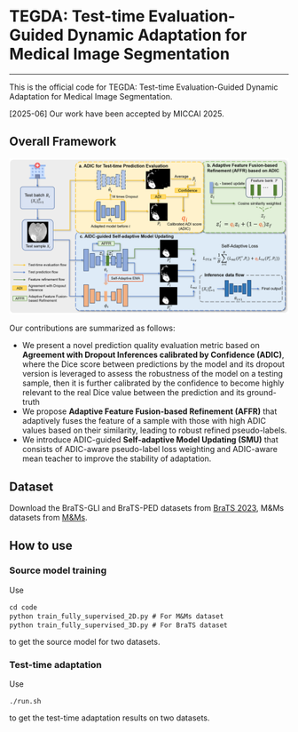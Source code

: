 # TEGDA: Test-time Evaluation-Guided Dynamic Adaptation for Medical Image Segmentation
---
This is the official code for TEGDA: Test-time Evaluation-Guided Dynamic Adaptation for Medical Image Segmentation.

[2025-06] Our work have been accepted by MICCAI 2025.


## Overall Framework
![](pictures/pipeline.png)

Our contributions are summarized as follows:
- We present a novel prediction quality evaluation metric based on **Agreement with Dropout Inferences calibrated by Confidence (ADIC)**, where the Dice score between predictions by the model and its dropout version is leveraged to assess the robustness of the model on a testing sample, then it is further calibrated by the confidence to become highly relevant to the real Dice value between the prediction and its ground-truth
- We propose **Adaptive Feature Fusion-based Refinement (AFFR)** that adaptively fuses the feature of a sample with those with high ADIC values based on their similarity, leading to robust refined pseudo-labels.
- We introduce ADIC-guided **Self-adaptive Model Updating (SMU)** that consists of ADIC-aware pseudo-label loss weighting and ADIC-aware mean teacher to improve the stability of adaptation.

## Dataset
Download the BraTS-GLI and BraTS-PED datasets from [BraTS 2023](https://www.synapse.org/#!Synapse:syn51156910/wiki/), M&Ms datasets from [M&Ms](http://www.ub.edu/mnms).

## How to use
### Source model training
Use
```
cd code
python train_fully_supervised_2D.py # For M&Ms dataset
python train_fully_supervised_3D.py # For BraTS dataset
```
to get the source model for two datasets.

### Test-time adaptation
Use
```
./run.sh
```
to get the test-time adaptation results on two datasets.